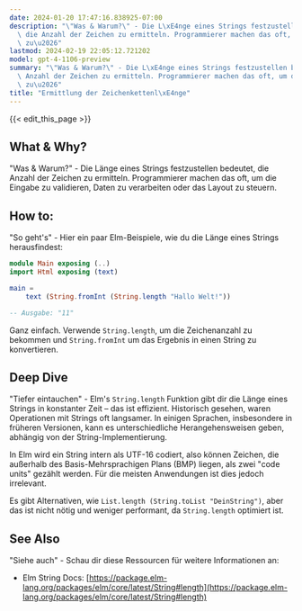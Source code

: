 ```yaml
---
date: 2024-01-20 17:47:16.838925-07:00
description: "\"Was & Warum?\" - Die L\xE4nge eines Strings festzustellen bedeutet,\
  \ die Anzahl der Zeichen zu ermitteln. Programmierer machen das oft, um die Eingabe\
  \ zu\u2026"
lastmod: 2024-02-19 22:05:12.721202
model: gpt-4-1106-preview
summary: "\"Was & Warum?\" - Die L\xE4nge eines Strings festzustellen bedeutet, die\
  \ Anzahl der Zeichen zu ermitteln. Programmierer machen das oft, um die Eingabe\
  \ zu\u2026"
title: "Ermittlung der Zeichenkettenl\xE4nge"
---
```


{{< edit_this_page >}}

## What & Why?
"Was & Warum?" - Die Länge eines Strings festzustellen bedeutet, die Anzahl der Zeichen zu ermitteln. Programmierer machen das oft, um die Eingabe zu validieren, Daten zu verarbeiten oder das Layout zu steuern.

## How to:
"So geht's" - Hier ein paar Elm-Beispiele, wie du die Länge eines Strings herausfindest:

```Elm
module Main exposing (..)
import Html exposing (text)

main =
    text (String.fromInt (String.length "Hallo Welt!"))

-- Ausgabe: "11"
```
Ganz einfach. Verwende `String.length`, um die Zeichenanzahl zu bekommen und `String.fromInt` um das Ergebnis in einen String zu konvertieren.

## Deep Dive
"Tiefer eintauchen" - Elm's `String.length` Funktion gibt dir die Länge eines Strings in konstanter Zeit – das ist effizient. Historisch gesehen, waren Operationen mit Strings oft langsamer. In einigen Sprachen, insbesondere in früheren Versionen, kann es unterschiedliche Herangehensweisen geben, abhängig von der String-Implementierung.

In Elm wird ein String intern als UTF-16 codiert, also können Zeichen, die außerhalb des Basis-Mehrsprachigen Plans (BMP) liegen, als zwei "code units" gezählt werden. Für die meisten Anwendungen ist dies jedoch irrelevant.

Es gibt Alternativen, wie `List.length (String.toList "DeinString")`, aber das ist nicht nötig und weniger performant, da `String.length` optimiert ist.

## See Also
"Siehe auch" - Schau dir diese Ressourcen für weitere Informationen an:

- Elm String Docs: [https://package.elm-lang.org/packages/elm/core/latest/String#length](https://package.elm-lang.org/packages/elm/core/latest/String#length)
